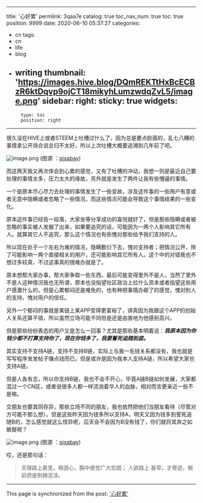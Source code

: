 
---
title: '心好累'
permlink: 3qaa7e
catalog: true
toc_nav_num: true
toc: true
position: 9999
date: 2020-06-10 05:37:27
categories:
- cn
tags:
- cn
- life
- blog
- writing
thumbnail: 'https://images.hive.blog/DQmREKTtHxBcECBzR6ktDqvp9ojCT18mikyhLumzwdqZvL5/image.png'
sidebar:
    right:
        sticky: true
widgets:
    -
        type: toc
        position: right
---


很久没在HIVE上或者STEEM上吐槽过什么了，因为总是要点脸面的，乱七八糟的事情拿公开场合说总归不太好，所以上次吐槽大概要追溯到几年前了吧。


![image.png](https://images.hive.blog/DQmREKTtHxBcECBzR6ktDqvp9ojCT18mikyhLumzwdqZvL5/image.png)
(图源 ：[pixabay](https://pixabay.com/))

而这两天我又再次体会到心累的感觉，又有了吐槽的冲动，我想一则是最近自己要处理的事情太多，压力太大的缘故，另外就是发生了两件让我有些懵逼的事情。

一个是原本尽心尽力去处理的事情发生了一些变故，涉及这件事的一些用户有意或者无意中隐瞒或者忽略了一些情况，而这些情况可能会导致这个事情结果的一些变化。

原本这件事已经告一段落，大家坐等分享成功的喜悦就好了，但是那些隐瞒或者被忽略的事实被人发掘了出来，如果要追究的话，可能因为一两个人影响其它所有人。就算其它人不追究，那么这个情况也有些愧对那些给予我们支持的人。

所以现在处于一个左右为难的情况，隐瞒敷衍下去，愧对支持者；把情况公开，除了可能影响一两个直接相关的用户，还可能影响其它所有人。这个中的对错我也不想过多较真，不过这事真的很难办就是了。

原本想帮大家办事，帮大家争取一些东西，最后可能变得里外不是人，当然了里外不是人这种情况我也无所谓，原本也没指望社区政治上拉什么资本或者指望这些用户感激什么的，但是心累郁闷还是难免的，也有种把事情办砸了的感觉，愧对别人的支持，愧对用户的信任。

另外一个郁闷的事就是某链上某APP变得更富裕了，讲真因为我跟这个APP的创始人关系还算不错，所以虽然立场可能不同但是还是由衷地为他感到高兴。

但是那些纷纷表态的用户又是怎么一回事？尤其是那些基本明着说：***我原本因为你钱少都不打算支持你了，现在你钱多了，我要誓死追随到底。***

其实支持不支持A链，支持不支持B链，实际上与我一毛钱关系都没有，我也就是写写程序发发帖子赚点钱而已。但是或许是因为我本人支持A链，所以希望大家也支持A链。

但是人各有志，所以你支持B链，我也不会不开心，毕竟A链B链如何发展，大家都混过一个CN区，或者说很多人都一样流淌着华人的血脉，相对而言更亲近一些不是嘛。

交朋友也要其同存异，那些立场不同的朋友，我也依然把他们当朋友看待（尽管对方可能不那么想）。但是这些昨天因为钱多所以支持A，明天又因为钱多到誓死追随B的，怎么感觉就这么怪异呢，后天会不会因为B没有钱了，你们就将其弃之如敝屣呢？


![image.png](https://images.hive.blog/DQmcWFFsfTv1QQsA9Z7oUu2PetQ6tUdCDoQFq4U4uDKHY89/image.png)
(图源 ：[pixabay](https://pixabay.com/))

哎，还是那句话：
>天理路上甚宽，稍游心，胸中便觉广大宏朗；
>人欲路上 甚窄，才寄迹，眼前倶是荆棘泥涂。

- - -

This page is synchronized from the post: ['心好累'](https://steemit.com/@oflyhigh/3qaa7e)
